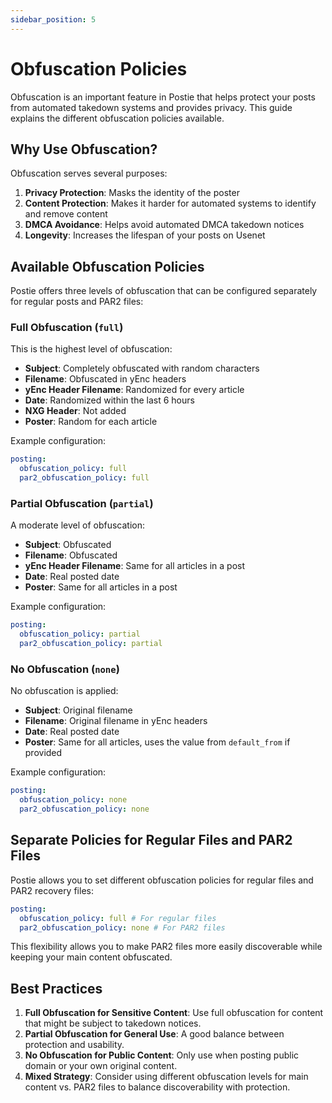 ```yaml
---
sidebar_position: 5
---
```


# Obfuscation Policies

Obfuscation is an important feature in Postie that helps protect your posts from automated takedown systems and provides privacy. This guide explains the different obfuscation policies available.

## Why Use Obfuscation?

Obfuscation serves several purposes:

1. **Privacy Protection**: Masks the identity of the poster
2. **Content Protection**: Makes it harder for automated systems to identify and remove content
3. **DMCA Avoidance**: Helps avoid automated DMCA takedown notices
4. **Longevity**: Increases the lifespan of your posts on Usenet

## Available Obfuscation Policies

Postie offers three levels of obfuscation that can be configured separately for regular posts and PAR2 files:

### Full Obfuscation (`full`)

This is the highest level of obfuscation:

- **Subject**: Completely obfuscated with random characters
- **Filename**: Obfuscated in yEnc headers
- **yEnc Header Filename**: Randomized for every article
- **Date**: Randomized within the last 6 hours
- **NXG Header**: Not added
- **Poster**: Random for each article

Example configuration:

```yaml
posting:
  obfuscation_policy: full
  par2_obfuscation_policy: full
```

### Partial Obfuscation (`partial`)

A moderate level of obfuscation:

- **Subject**: Obfuscated
- **Filename**: Obfuscated
- **yEnc Header Filename**: Same for all articles in a post
- **Date**: Real posted date
- **Poster**: Same for all articles in a post

Example configuration:

```yaml
posting:
  obfuscation_policy: partial
  par2_obfuscation_policy: partial
```

### No Obfuscation (`none`)

No obfuscation is applied:

- **Subject**: Original filename
- **Filename**: Original filename in yEnc headers
- **Date**: Real posted date
- **Poster**: Same for all articles, uses the value from `default_from` if provided

Example configuration:

```yaml
posting:
  obfuscation_policy: none
  par2_obfuscation_policy: none
```

## Separate Policies for Regular Files and PAR2 Files

Postie allows you to set different obfuscation policies for regular files and PAR2 recovery files:

```yaml
posting:
  obfuscation_policy: full # For regular files
  par2_obfuscation_policy: none # For PAR2 files
```

This flexibility allows you to make PAR2 files more easily discoverable while keeping your main content obfuscated.

## Best Practices

1. **Full Obfuscation for Sensitive Content**: Use full obfuscation for content that might be subject to takedown notices.
2. **Partial Obfuscation for General Use**: A good balance between protection and usability.
3. **No Obfuscation for Public Content**: Only use when posting public domain or your own original content.
4. **Mixed Strategy**: Consider using different obfuscation levels for main content vs. PAR2 files to balance discoverability with protection.
